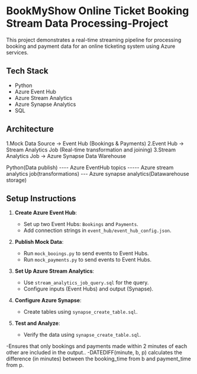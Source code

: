 # BookMyShow Online Ticket Booking Stream Data Processing-Project

This project demonstrates a real-time streaming pipeline for processing booking and payment data for an online ticketing system using Azure services.

## Tech Stack
- Python
- Azure Event Hub
- Azure Stream Analytics
- Azure Synapse Analytics
- SQL

## Architecture

1.Mock Data Source → Event Hub (Bookings & Payments)
2.Event Hub → Stream Analytics Job (Real-time transformation and joining)
3.Stream Analytics Job → Azure Synapse Data Warehouse

Python(Data publish) ---- Azure EventHub topics ----- Azure stream analytics job(transformations)  --- Azure synapse analytics(Datawarehouse storage)         


## Setup Instructions
1. **Create Azure Event Hub**:
   - Set up two Event Hubs: `Bookings` and `Payments`.
   - Add connection strings in `event_hub/event_hub_config.json`.

2. **Publish Mock Data**:
   - Run `mock_booings.py` to send events to Event Hubs.
   - Run `mock_payments.py` to send events to Event Hubs.

3. **Set Up Azure Stream Analytics**:
   - Use `stream_analytics_job_query.sql` for the query.
   - Configure inputs (Event Hubs) and output (Synapse).

4. **Configure Azure Synapse**:
   - Create tables using `synapse_create_table.sql`.

5. **Test and Analyze**:
   - Verify the data using `synapse_create_table.sql`.
  
-Ensures that only bookings and payments made within 2 minutes of each other are included in the output..
-DATEDIFF(minute, b, p) calculates the difference (in minutes) between the booking_time from b and payment_time from p.
